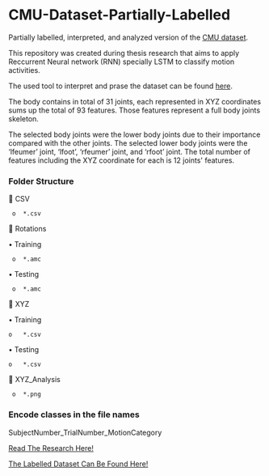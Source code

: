 # CMU-Dataset-Partially-Labelled
Partially labelled, interpreted, and analyzed version of the [CMU dataset](http://mocap.cs.cmu.edu/).

This repository was created during thesis research that aims to apply Reccurrent Neural network (RNN) specially LSTM to classify motion activities.

The used tool to interpret and prase the dataset can be found [here](https://github.com/CalciferZh/AMCParser/).

The body contains in total of 31 joints, each represented in XYZ coordinates sums up the total of 93 features. Those features represent a full body joints skeleton.

The selected body joints were the lower body joints due to their importance compared with the other joints. The selected lower body joints were the ‘lfeumer’ joint, ‘lfoot’, ‘rfeumer’ joint, and ‘rfoot’ joint. The total number of features including the XYZ coordinate for each is 12 joints' features.

### Folder Structure
	CSV
 
     o	*.csv

	Rotations
 
   •	Training
     
     o	*.amc

   •	Testing
   
     o	*.amc

	XYZ
  
   •	Training
  
    o	*.csv
  
   •	Testing
  
    o	*.csv

	XYZ_Analysis
 
     o	*.png

### Encode classes in the file names 
SubjectNumber_TrialNumber_MotionCategory

[Read The Research Here!](https://www.researchgate.net/project/Recurrent-Neural-Network-Applied-to-Motion-Captured-Data)

[The Labelled Dataset Can Be Found Here!](https://drive.google.com/drive/folders/1op6_PMW6MrZphXTH72eueH6SA9wg4cOB)


